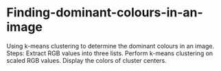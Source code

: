 # Finding-dominant-colours-in-an-image
Using k-means clustering to determine the dominant colours in an image.  
Steps: Extract RGB values into three lists. Perform k-means clustering on scaled RGB values. Display the colors of cluster centers.  

